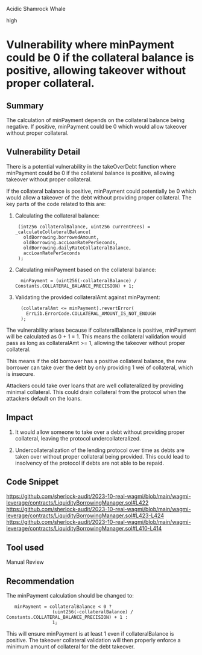 Acidic Shamrock Whale

high

# Vulnerability where minPayment could be 0 if the collateral balance is positive, allowing takeover without proper collateral.
## Summary
The calculation of minPayment depends on the collateral balance being negative. If positive, minPayment could be 0 which would allow takeover without proper collateral. 
## Vulnerability Detail
There is a potential vulnerability in the takeOverDebt function where minPayment could be 0 if the collateral balance is positive, allowing takeover without proper collateral.

If the collateral balance is positive, minPayment could potentially be 0 which would allow a takeover of the debt without providing proper collateral.
The key parts of the code related to this are:
1.  Calculating the collateral balance:

         (int256 collateralBalance, uint256 currentFees) = _calculateCollateralBalance(
           oldBorrowing.borrowedAmount, 
           oldBorrowing.accLoanRatePerSeconds,
           oldBorrowing.dailyRateCollateralBalance,
           accLoanRatePerSeconds
         );
2. Calculating minPayment based on the collateral balance:

         minPayment = (uint256(-collateralBalance) / Constants.COLLATERAL_BALANCE_PRECISION) + 1;

3. Validating the provided collateralAmt against minPayment:

         (collateralAmt <= minPayment).revertError(
           ErrLib.ErrorCode.COLLATERAL_AMOUNT_IS_NOT_ENOUGH
         );

The vulnerability arises because if collateralBalance is positive, minPayment will be calculated as 0 + 1 = 1.
This means the collateral validation would pass as long as collateralAmt >= 1, allowing the takeover without proper collateral.

This means if the old borrower has a positive collateral balance, the new borrower can take over the debt by only providing 1 wei of collateral, which is insecure.

Attackers could take over loans that are well collateralized by providing minimal collateral. This could drain collateral from the protocol when the attackers default on the loans.



## Impact
 1. It would allow someone to take over a debt without providing proper collateral, leaving the protocol undercollateralized.

2. Undercollateralization of the lending protocol over time as debts are taken over without proper collateral being provided. This could lead to insolvency of the protocol if debts are not able to be repaid.


## Code Snippet
https://github.com/sherlock-audit/2023-10-real-wagmi/blob/main/wagmi-leverage/contracts/LiquidityBorrowingManager.sol#L422 
https://github.com/sherlock-audit/2023-10-real-wagmi/blob/main/wagmi-leverage/contracts/LiquidityBorrowingManager.sol#L423-L424
https://github.com/sherlock-audit/2023-10-real-wagmi/blob/main/wagmi-leverage/contracts/LiquidityBorrowingManager.sol#L410-L414

## Tool used

Manual Review

## Recommendation
The minPayment calculation should be changed to:

       minPayment = collateralBalance < 0 ? 
                     (uint256(-collateralBalance) / Constants.COLLATERAL_BALANCE_PRECISION) + 1 :
                     1;
This will ensure minPayment is at least 1 even if collateralBalance is positive. The takeover collateral validation will then properly enforce a minimum amount of collateral for the debt takeover.
